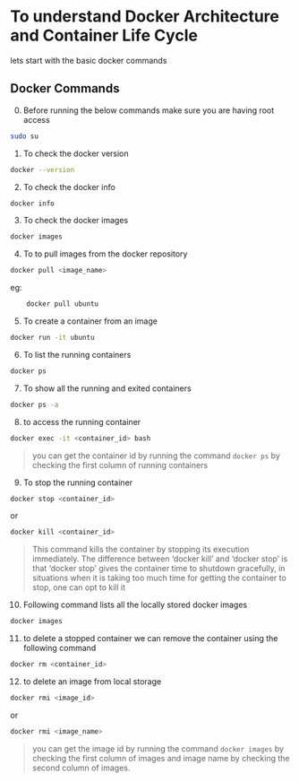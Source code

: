 # To understand Docker Architecture and Container Life Cycle

lets start with the basic docker commands

## Docker Commands

0. Before running the below commands make sure you are having root access 
```bash
sudo su
```
1. To check the docker version
```bash
docker --version
```
2. To check the docker info
```bash 
docker info
```
3. To check the docker images
```bash
docker images
```
4. To to pull images from the docker repository
```bash
docker pull <image_name>
```
eg:
```bash
    docker pull ubuntu
```
5. To create a container from an image
```bash
docker run -it ubuntu
```

6. To list the running containers
```bash
docker ps
```

7.  To show all the running and exited containers
```bash
docker ps -a
```
8. to access the running container
```bash
docker exec -it <container_id> bash
```
>you can get the container id by running the command `docker ps` by checking the first column of running containers

9. To stop the running container
```bash
docker stop <container_id>
```
or
```bash
docker kill <container_id>
```
>This command kills the container by stopping its execution immediately. The
difference between ‘docker kill’ and ‘docker stop’ is that ‘docker stop’ gives the
container time to shutdown gracefully, in situations when it is taking too much time
for getting the container to stop, one can opt to kill it

10. Following command lists all the locally stored docker images
```bash
docker images
```
11. to delete a stopped container we can remove the container using the following command
```bash
docker rm <container_id>
```
12.  to delete an image from local storage
```bash
docker rmi <image_id>
```
or
```bash
docker rmi <image_name>
```
>you can get the image id by running the command `docker images` by checking the first column of images and image name by checking the second column of images.






